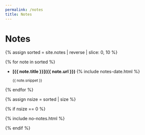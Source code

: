 ```yaml
---
permalink: /notes
title: Notes
---
```


# Notes

{% assign sorted = site.notes | reverse | slice: 0, 10 %}

{% for note in sorted %}

- **[{{ note.title }}]({{ note.url }})** {% include notes-date.html %}

    <small>{{ note.snippet }}</small>

{% endfor %}

{% assign nsize = sorted | size %}

{% if nsize == 0 %}

{% include no-notes.html %}

{% endif %}
